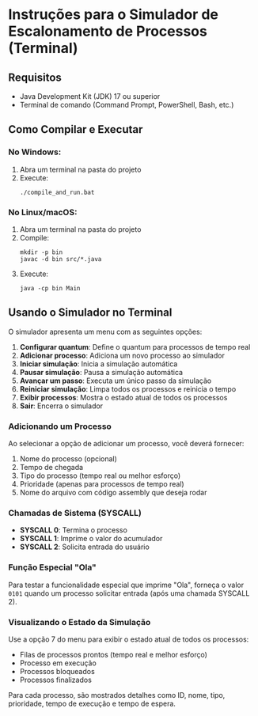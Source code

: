 # Instruções para o Simulador de Escalonamento de Processos (Terminal)

## Requisitos
- Java Development Kit (JDK) 17 ou superior
- Terminal de comando (Command Prompt, PowerShell, Bash, etc.)

## Como Compilar e Executar

### No Windows:
1. Abra um terminal na pasta do projeto
2. Execute:
   ```
   ./compile_and_run.bat
   ```

### No Linux/macOS:
1. Abra um terminal na pasta do projeto
2. Compile:
   ```
   mkdir -p bin
   javac -d bin src/*.java
   ```
3. Execute:
   ```
   java -cp bin Main
   ```

## Usando o Simulador no Terminal

O simulador apresenta um menu com as seguintes opções:

1. **Configurar quantum**: Define o quantum para processos de tempo real
2. **Adicionar processo**: Adiciona um novo processo ao simulador
3. **Iniciar simulação**: Inicia a simulação automática
4. **Pausar simulação**: Pausa a simulação automática
5. **Avançar um passo**: Executa um único passo da simulação
6. **Reiniciar simulação**: Limpa todos os processos e reinicia o tempo
7. **Exibir processos**: Mostra o estado atual de todos os processos
8. **Sair**: Encerra o simulador

### Adicionando um Processo

Ao selecionar a opção de adicionar um processo, você deverá fornecer:

1. Nome do processo (opcional)
2. Tempo de chegada
3. Tipo do processo (tempo real ou melhor esforço)
4. Prioridade (apenas para processos de tempo real)
5. Nome do arquivo com código assembly que deseja rodar

### Chamadas de Sistema (SYSCALL)

- **SYSCALL 0**: Termina o processo
- **SYSCALL 1**: Imprime o valor do acumulador
- **SYSCALL 2**: Solicita entrada do usuário

### Função Especial "Ola"

Para testar a funcionalidade especial que imprime "Ola", forneça o valor `0101` quando um processo solicitar entrada (após uma chamada SYSCALL 2).

### Visualizando o Estado da Simulação

Use a opção 7 do menu para exibir o estado atual de todos os processos:
- Filas de processos prontos (tempo real e melhor esforço)
- Processo em execução
- Processos bloqueados
- Processos finalizados

Para cada processo, são mostrados detalhes como ID, nome, tipo, prioridade, tempo de execução e tempo de espera.

